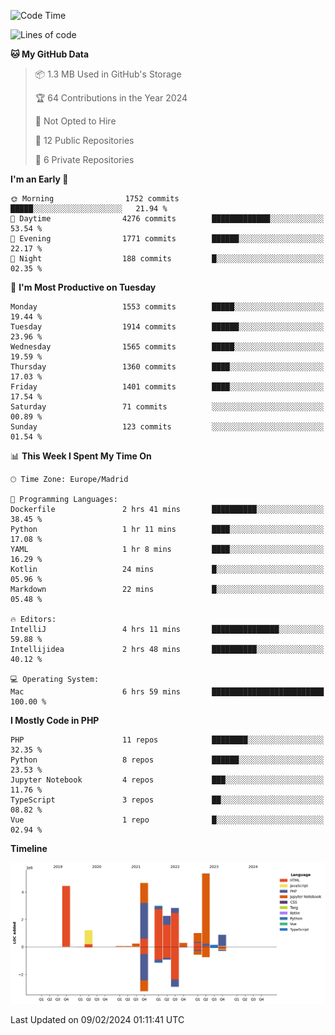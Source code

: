 <!--START_SECTION:waka-->
![Code Time](http://img.shields.io/badge/Code%20Time-32%20hrs%2035%20mins-blue)

![Lines of code](https://img.shields.io/badge/From%20Hello%20World%20I%27ve%20Written-26.4%20million%20lines%20of%20code-blue)

**🐱 My GitHub Data** 

> 📦 1.3 MB Used in GitHub's Storage 
 > 
> 🏆 64 Contributions in the Year 2024
 > 
> 🚫 Not Opted to Hire
 > 
> 📜 12 Public Repositories 
 > 
> 🔑 6 Private Repositories 
 > 
**I'm an Early 🐤** 

```text
🌞 Morning                1752 commits        █████░░░░░░░░░░░░░░░░░░░░   21.94 % 
🌆 Daytime                4276 commits        █████████████░░░░░░░░░░░░   53.54 % 
🌃 Evening                1771 commits        ██████░░░░░░░░░░░░░░░░░░░   22.17 % 
🌙 Night                  188 commits         █░░░░░░░░░░░░░░░░░░░░░░░░   02.35 % 
```
📅 **I'm Most Productive on Tuesday** 

```text
Monday                   1553 commits        █████░░░░░░░░░░░░░░░░░░░░   19.44 % 
Tuesday                  1914 commits        ██████░░░░░░░░░░░░░░░░░░░   23.96 % 
Wednesday                1565 commits        █████░░░░░░░░░░░░░░░░░░░░   19.59 % 
Thursday                 1360 commits        ████░░░░░░░░░░░░░░░░░░░░░   17.03 % 
Friday                   1401 commits        ████░░░░░░░░░░░░░░░░░░░░░   17.54 % 
Saturday                 71 commits          ░░░░░░░░░░░░░░░░░░░░░░░░░   00.89 % 
Sunday                   123 commits         ░░░░░░░░░░░░░░░░░░░░░░░░░   01.54 % 
```


📊 **This Week I Spent My Time On** 

```text
🕑︎ Time Zone: Europe/Madrid

💬 Programming Languages: 
Dockerfile               2 hrs 41 mins       ██████████░░░░░░░░░░░░░░░   38.45 % 
Python                   1 hr 11 mins        ████░░░░░░░░░░░░░░░░░░░░░   17.08 % 
YAML                     1 hr 8 mins         ████░░░░░░░░░░░░░░░░░░░░░   16.29 % 
Kotlin                   24 mins             █░░░░░░░░░░░░░░░░░░░░░░░░   05.96 % 
Markdown                 22 mins             █░░░░░░░░░░░░░░░░░░░░░░░░   05.48 % 

🔥 Editors: 
IntelliJ                 4 hrs 11 mins       ███████████████░░░░░░░░░░   59.88 % 
Intellijidea             2 hrs 48 mins       ██████████░░░░░░░░░░░░░░░   40.12 % 

💻 Operating System: 
Mac                      6 hrs 59 mins       █████████████████████████   100.00 % 
```

**I Mostly Code in PHP** 

```text
PHP                      11 repos            ████████░░░░░░░░░░░░░░░░░   32.35 % 
Python                   8 repos             ██████░░░░░░░░░░░░░░░░░░░   23.53 % 
Jupyter Notebook         4 repos             ███░░░░░░░░░░░░░░░░░░░░░░   11.76 % 
TypeScript               3 repos             ██░░░░░░░░░░░░░░░░░░░░░░░   08.82 % 
Vue                      1 repo              █░░░░░░░░░░░░░░░░░░░░░░░░   02.94 % 
```



**Timeline**

![Lines of Code chart](https://raw.githubusercontent.com/danisoronellas/danisoronellas/main/assets/bar_graph.png)


 Last Updated on 09/02/2024 01:11:41 UTC
<!--END_SECTION:waka-->
